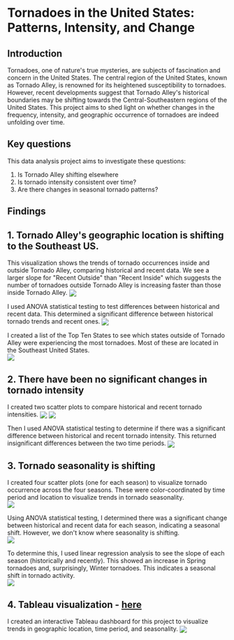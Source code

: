 # Tornadoes in the United States: Patterns, Intensity, and Change

## Introduction

Tornadoes, one of nature's true mysteries, are subjects of fascination and concern in the United States. The central region of the United States, known as Tornado Alley, is renowned for its heightened susceptibility to tornadoes. However, recent developments suggest that Tornado Alley's historical boundaries may be shifting towards the Central-Southeastern regions of the United States. This project aims to shed light on whether changes in the frequency, intensity, and geographic occurrence of tornadoes are indeed unfolding over time.
<br>

## Key questions

This data analysis project aims to investigate these questions:

1. Is Tornado Alley shifting elsewhere
2. Is tornado intensity consistent over time?
3. Are there changes in seasonal tornado patterns?

## Findings

## 1. Tornado Alley's geographic location is shifting to the Southeast US.
This visualization shows  the trends of tornado occurrences inside and outside Tornado Alley, comparing historical and recent data. We see a larger slope for "Recent Outside" than "Recent Inside" which suggests the number of tornadoes outside Tornado Alley is increasing faster than those inside Tornado Alley. 
<img align="center" src="images/Linear_Regression_Occurrence_Results.png">
<br>

I used ANOVA statistical testing to test differences between historical and recent data. This determined a significant difference between historical tornado trends and recent ones.
<img align="center" src="images/ANOVA_Occurrences_Results.png">
<br>

I created a list of the Top Ten States to see which states outside of Tornado Alley were experiencing the most tornadoes. Most of these are located in the Southeast United States.
<br>
<img align="center" src="images/Top_10_New_Tornado_States.png">
<br>

## 2. There have been no significant changes in tornado intensity
I created two scatter plots to compare historical and recent tornado intensities. 
<img align="center" src="images/Historical_Tornado_Intensity.png">
<img align="center" src="images/Recent_Tornado_Intensity.png">

Then I used ANOVA statistical testing to determine if there was a significant difference between historical and recent tornado intensity. This returned insignificant differences between the two time periods.
<img align="center" src="images/ANOVA_Intensity_Results.png">
<br>

## 3. Tornado seasonality is shifting
I created four scatter plots (one for each season) to visualize tornado occurrence across the four seasons. These were color-coordinated by time period and location to visualize trends in tornado seasonality.
<br>
<img align="center" src="images/Seasonality_Scatter_Plot.png">

Using ANOVA statistical testing, I determined there was a significant change between historical and recent data for each season, indicating a seasonal shift. However, we don't know where seasonality is shifting. 
<br>
<img align="center" src="images/ANOVA_Seasonality_Results.png">

To determine this, I used linear regression analysis to see the slope of each season (historically and recently). This showed an increase in Spring tornadoes and, surprisingly, Winter tornadoes. This indicates a seasonal shift in tornado activity. 
<br>
<img align="center" src="images/Linear_Regression_Seasonality_Results.png">

## 4. Tableau visualization - <a href="https://public.tableau.com/shared/SBSB4JS3X?:display_count=n&:origin=viz_share_link">here</a>
I created an interactive Tableau dashboard for this project to visualize trends in geographic location, time period, and seasonality. 
<img align="center" src="images/Tornado_Tableau.png">
